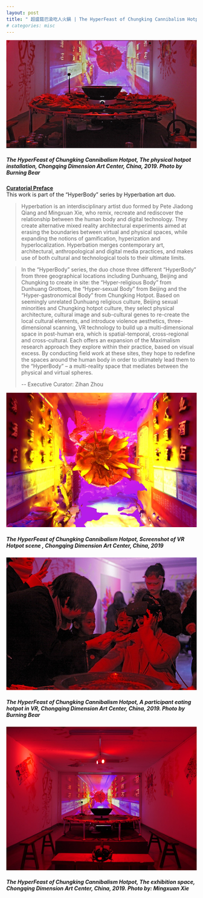 ```yaml
---
layout: post
title: " 超盛筵巴渝吃人火鍋 | The HyperFeast of Chungking Cannibalism Hotpot"
# categories: misc
---
```

![alt text](/assets/hyperfeast-ck-hotpot/1.jpg "The HyperFeast of Chungking Cannibalism Hotpot, The physical hotpot installation, Chongqing Dimension Art Center, China, 2019. Photo by Burning Bear")  
##### _The HyperFeast of Chungking Cannibalism Hotpot, The physical hotpot installation, Chongqing Dimension Art Center, China, 2019. Photo by Burning Bear_ 

[**Curatorial Preface**](http://chongqingdac.org/article/page?id=276)  
This work is part of the “HyperBody” series by Hyperbation art duo.

>Hyperbation is an interdisciplinary artist duo formed by Pete Jiadong Qiang and Mingxuan Xie, who remix, recreate and rediscover the relationship between the human body and digital technology. They create alternative mixed reality architectural experiments aimed at erasing the boundaries between virtual and physical spaces, while expanding the notions of gamification, hyperization and hyperlocalization. Hyperbation merges contemporary art, architectural, anthropological and digital media practices, and makes use of both cultural and technological tools to their ultimate limits.

>In the “HyperBody” series, the duo chose three different “HyperBody” from three geographical locations including Dunhuang, Beijing and Chungking to create in site: the “Hyper-religious Body” from Dunhuang Grottoes, the “Hyper-sexual Body” from Beijing and the “Hyper-gastronomical Body” from Chungking Hotpot. Based on seemingly unrelated Dunhuang religious culture, Beijing sexual minorities and Chungking hotpot culture, they select physical architecture, cultural image and sub-cultural genes to re-create the local cultural elements, and introduce violence aesthetics, three-dimensional scanning, VR technology to build up a multi-dimensional space in post-human era, which is spatial-temporal, cross-regional and cross-cultural. Each offers an expansion of the Maximalism research approach they explore within their practice, based on visual excess. By conducting field work at these sites, they hope to redefine the spaces around the human body in order to ultimately lead them to the “HyperBody” – a multi-reality space that mediates between the physical and virtual spheres. 
>
>-- Executive Curator: Zihan Zhou

![alt text](/assets/hyperfeast-ck-hotpot/2.jpg "The HyperFeast of Chungking Cannibalism Hotpot, Screenshot of VR Hotpot scene , Chongqing Dimension Art Center, China, 2019")
##### _The HyperFeast of Chungking Cannibalism Hotpot, Screenshot of VR Hotpot scene , Chongqing Dimension Art Center, China, 2019_

![alt text](/assets/hyperfeast-ck-hotpot/3.jpg "The HyperFeast of Chungking Cannibalism Hotpot, A participant eating hotpot in VR, Chongqing Dimension Art Center, China, 2019. Photo by Burning Bear")
##### _The HyperFeast of Chungking Cannibalism Hotpot, A participant eating hotpot in VR, Chongqing Dimension Art Center, China, 2019. Photo by Burning Bear_

![alt text](/assets/hyperfeast-ck-hotpot/4.jpg "The HyperFeast of Chungking Cannibalism Hotpot, The exhibition space, Chongqing Dimension Art Center, China, 2019. Photo by: Mingxuan Xie")
##### _The HyperFeast of Chungking Cannibalism Hotpot, The exhibition space, Chongqing Dimension Art Center, China, 2019. Photo by: Mingxuan Xie_
